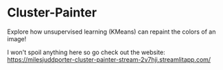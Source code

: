 # Cluster-Painter

Explore how unsupervised learning (KMeans) can repaint the colors of an image!

I won't spoil anything here so go check out the website:
https://milesjuddporter-cluster-painter-stream-2v7hji.streamlitapp.com/
